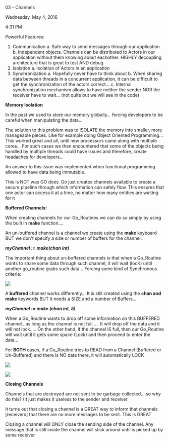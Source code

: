 03 - Channels

Wednesday, May 4, 2016

4:31 PM

Powerful Features:

1.  Communication
    a. Safe way to send messages through our application
    b. Independent objects. Channels can be distributed to Actors in our application without them knowing about eachother. HIGHLY decoupling architecture that is great to test AND debug
2.  Isolation
    a. Isolation of Actors in an application
3.  Synchronization
    a. Hopefully never have to think about
    b. When sharing data between threads in a concurrent application, it can be difficult to get the synchronization of the actors correct...
    c. Internal synchronization mechanism allows to have neither the sender NOR the receiver have to wait... (not quite but we will see in the code)

**Memory Isolation**

In the past we used to store our memory globally... forcing developers to be careful when manipulating the data...

The solution to this problem was to ISOLATE the memory into smaller, more manageable pieces. Like for example doing Object Oriented Programming... This worked great and all, until new processors came along with multiple cores... For such cases we then encountered that some of the objects being handled by multiple threads could have issues and therefore, create headaches for developers...

An answer to this issue was implemented when functional programming allowed to have data being immutable.

This is NOT was GO does. Go just creates channels available to create a secure pipeline through which information can safely flow. This ensures that one actor can access it at a time, no matter how many entities are waiting for it

**Buffered Channels:**

When creating channels for our Go_Routines we can do so simply by using the built in **make** function....

An un-buffered channel is a channel we create using the **make** keyboard BUT we don\'t specify a size or number of buffers for the channel:

**_myChannel := make(chan int)_**

The important thing about un-boffered channels is that when a Go_Routine wants to share some data through such channel, it will wait (locK) until another go_routine grabs such data... Forcing some kind of Synchronous criteria:

![](002_03_-_Channels_000.png)

A **buffered** channel works differently... It is still created using the **chan and make** keywords BUT it needs a SIZE and a number of Buffers...

**_myChannel := make (chan int, 5)_**

When a Go_Routine wants to drop off some information on this BUFFERED channel...as long as the channel is not full..... It will drop off the data and it will not lock..... On the other hand, if the channel IS full, then our Go_Routine will wait until it gets some space (Lock) and then proceed to enter the data...

For **BOTH** cases, if a Go_Routine tries to READ from a Channel (Buffered or Un-Buffered) and there is NO data there, it will automatically LOCK

![](002_03_-_Channels_001.png)

![](002_03_-_Channels_002.png)

**Closing Channels**

Channels that are destroyed are not sent to be garbage collected....so why do this? (It just makes it useless to the sender and receiver

It turns out that closing a channel is a GREAT way to inform that channels [receivers] that there are no more messages to be sent. This is GREAT

Closing a channel will ONLY close the sending side of the channel. Any message that is still inside the channel will stick around until is picked up by some receiver
